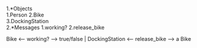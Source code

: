 1.*Objects	        
  1.Person
  2.Bike	             
  3.DockingStation	   
2.*Messages
  1.working?
  2.release_bike


Bike <-- working? --> true/false |
DockingStation <-- release_bike --> a Bike
